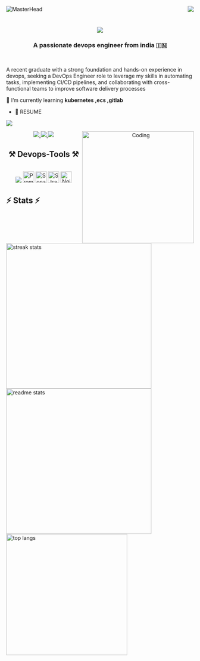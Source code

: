 ![MasterHead](https://firebasestorage.googleapis.com/v0/b/flexi-coding.appspot.com/o/dempgi7-520f8d5f-63d4-4453-8822-dbc149ae27f8.gif?alt=media&token=91c0c7b2-93c3-4029-b011-1a8703c5730d)
<img align="right" src="https://visitor-badge.laobi.icu/badge?page_id=DDhanavandhan.DDhanavandhan" />

<h1 align="center">
    <img src="https://readme-typing-svg.herokuapp.com/?font=Righteous&size=35&center=true&vCenter=true&width=500&height=70&duration=4000&lines=Hi+There!+👋;+I'm+dhanavandhan!;" />
</h1>

<h3 align="center">A passionate devops engineer from india 🇮🇳 </h3>

<br/>

<div align="left">
    
A recent graduate with a strong foundation and hands-on experience in devops, seeking a DevOps Engineer role to leverage my skills in automating tasks, implementing CI/CD pipelines, and collaborating with cross-functional teams to improve software delivery processes 
 
🌱 I’m currently learning **kubernetes ,ecs ,gitlab**

- 📄 RESUME
  
[<img src="https://img.shields.io/badge/RESUME-333333?style=for-the-badge&logo=RESUME&logoColor=white">](https://drive.google.com/drive/folders/1--mUeoGovE0-3G-dOsqkN3THCYRoh7jb)


 <div align="center"> 
  <a href="mailto:dhanavandhan96@gmail.com">
    <img src="https://img.shields.io/badge/Gmail-333333?style=for-the-badge&logo=gmail&logoColor=red" />
  </a>
  <a href="https://www.linkedin.com/in/dhanavandhan-d-9385a9246" target="_blank">
    <img src="https://img.shields.io/badge/LinkedIn-0077B5?style=for-the-badge&logo=linkedin&logoColor=white" target="_blank" />
  </a>
  <a href="https://.github.io" target="_blank">
     <img src="https://img.shields.io/badge/Portfolio-FF5722?style=for-the-badge&logo=todoist&logoColor=white" target="_blank" />
     <img align="right" alt="Coding" width="300" src="https://cdn.dribbble.com/users/1162077/screenshots/3848914/programmer.gif" />
  </a>
</div>





 
<h2 align="center">⚒️ Devops-Tools ⚒️</h2>
<br/>
<div align="center">
    <img src="https://skillicons.dev/icons?i=aws,linux,ubuntu,redhat,terraform,docker,bash,jenkins,vscode,github,git,nodejs,githubactions,grafana,kubernetes" />
    <img width="30"src="https://raw.githubusercontent.com/marwin1991/profile-technology-icons/refs/heads/main/icons/prometheus.png" alt="Prometheus" title="Prometheus" />
    <img width="30" src="https://raw.githubusercontent.com/marwin1991/profile-technology-icons/refs/heads/main/icons/sonarqube.png" alt="SonarQube" title="SonarQube" />
    <img width="30" src="https://raw.githubusercontent.com/marwin1991/profile-technology-icons/refs/heads/main/icons/strapi.png" alt="Strapi" title="Strapi"/>
    <img width="30" src="https://raw.githubusercontent.com/marwin1991/profile-technology-icons/refs/heads/main/icons/nginx.png" alt="Nginx" title="Nginx" /><br>
</div>



<h2 align="left">⚡ Stats ⚡</h2>
<br>
<div align=left>
    
  <img width=390 src="https://github-readme-streak-stats-salesp07.vercel.app/?user=ddhanavandhan&count_private=true&theme=react&border_radius=10" alt="streak stats"/>
    
  <img width=390 src="https://github-readme-stats-salesp07.vercel.app/api?username=ddhanavandhan&count_private=true&show_icons=true&theme=react&rank_icon=github&border_radius=10" alt="readme stats" />
 
  <br/>
  
  <img width=325 align="center" src="https://github-readme-stats-salesp07.vercel.app/api/top-langs/?username=ddhanavandhan&hide=HTML&langs_count=8&layout=compact&theme=react&border_radius=10&size_weight=0.5&count_weight=0.5&exclude_repo=github-readme-stats" alt="top langs" />
</div>

<br/><br/>
